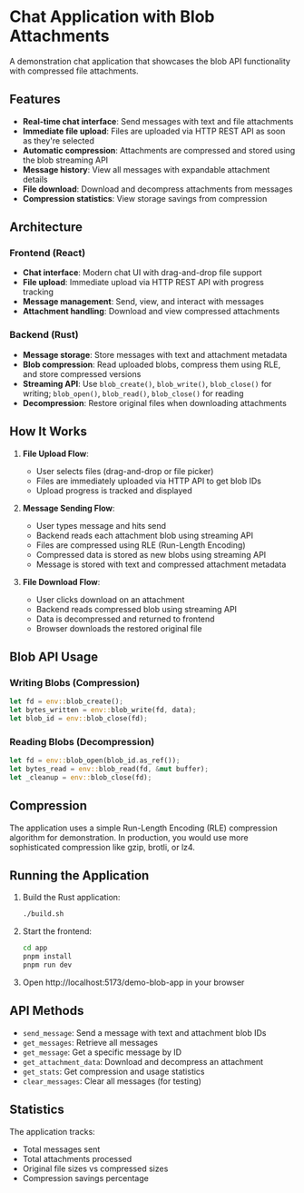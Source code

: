 # Chat Application with Blob Attachments

A demonstration chat application that showcases the blob API functionality with compressed file attachments.

## Features

- **Real-time chat interface**: Send messages with text and file attachments
- **Immediate file upload**: Files are uploaded via HTTP REST API as soon as they're selected
- **Automatic compression**: Attachments are compressed and stored using the blob streaming API
- **Message history**: View all messages with expandable attachment details
- **File download**: Download and decompress attachments from messages
- **Compression statistics**: View storage savings from compression

## Architecture

### Frontend (React)
- **Chat interface**: Modern chat UI with drag-and-drop file support
- **File upload**: Immediate upload via HTTP REST API with progress tracking
- **Message management**: Send, view, and interact with messages
- **Attachment handling**: Download and view compressed attachments

### Backend (Rust)
- **Message storage**: Store messages with text and attachment metadata
- **Blob compression**: Read uploaded blobs, compress them using RLE, and store compressed versions
- **Streaming API**: Use `blob_create()`, `blob_write()`, `blob_close()` for writing; `blob_open()`, `blob_read()`, `blob_close()` for reading
- **Decompression**: Restore original files when downloading attachments

## How It Works

1. **File Upload Flow**:
   - User selects files (drag-and-drop or file picker)
   - Files are immediately uploaded via HTTP API to get blob IDs
   - Upload progress is tracked and displayed

2. **Message Sending Flow**:
   - User types message and hits send
   - Backend reads each attachment blob using streaming API
   - Files are compressed using RLE (Run-Length Encoding)
   - Compressed data is stored as new blobs using streaming API
   - Message is stored with text and compressed attachment metadata

3. **File Download Flow**:
   - User clicks download on an attachment
   - Backend reads compressed blob using streaming API
   - Data is decompressed and returned to frontend
   - Browser downloads the restored original file

## Blob API Usage

### Writing Blobs (Compression)
```rust
let fd = env::blob_create();
let bytes_written = env::blob_write(fd, data);
let blob_id = env::blob_close(fd);
```

### Reading Blobs (Decompression)
```rust
let fd = env::blob_open(blob_id.as_ref());
let bytes_read = env::blob_read(fd, &mut buffer);
let _cleanup = env::blob_close(fd);
```

## Compression

The application uses a simple Run-Length Encoding (RLE) compression algorithm for demonstration. In production, you would use more sophisticated compression like gzip, brotli, or lz4.

## Running the Application

1. Build the Rust application:
   ```bash
   ./build.sh
   ```

2. Start the frontend:
   ```bash
   cd app
   pnpm install
   pnpm run dev
   ```

3. Open http://localhost:5173/demo-blob-app in your browser

## API Methods

- `send_message`: Send a message with text and attachment blob IDs
- `get_messages`: Retrieve all messages
- `get_message`: Get a specific message by ID
- `get_attachment_data`: Download and decompress an attachment
- `get_stats`: Get compression and usage statistics
- `clear_messages`: Clear all messages (for testing)

## Statistics

The application tracks:
- Total messages sent
- Total attachments processed
- Original file sizes vs compressed sizes
- Compression savings percentage 